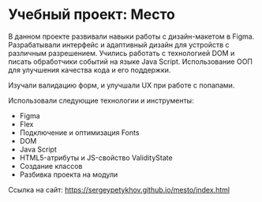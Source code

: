 # Учебный проект: Место

В данном проекте развивали навыки работы с дизайн-макетом в Figma.
Разрабатывали интерфейс и адаптивный дизайн для устройств с различным разрешением.
Учились работать с технологией DOM и писать обработчики событий на языке Java Script.
Использование ООП для улучшения качества кода и его поддержки.

Изучали валидацию форм, и улучшали UX при работе с попапами.


Использовали следующие технологии и инструменты:
- Figma
- Flex
- Подключение и оптимизация Fonts
- DOM
- Java Script
- HTML5-атрибуты и JS-свойство ValidityState
- Создание классов
- Разбивка проекта на модули

Cсылка на сайт: https://sergeypetykhov.github.io/mesto/index.html
